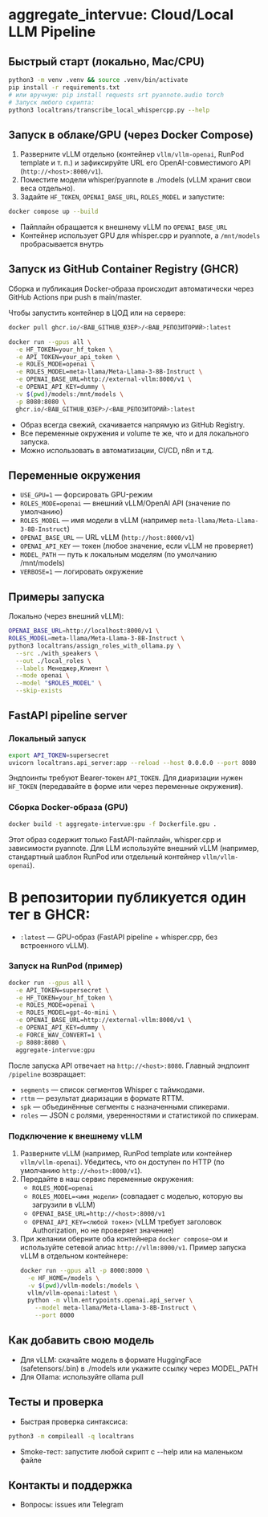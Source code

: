 # aggregate_intervue: Cloud/Local LLM Pipeline

## Быстрый старт (локально, Mac/CPU)

```bash
python3 -m venv .venv && source .venv/bin/activate
pip install -r requirements.txt
# или вручную: pip install requests srt pyannote.audio torch
# Запуск любого скрипта:
python3 localtrans/transcribe_local_whispercpp.py --help
```

## Запуск в облаке/GPU (через Docker Compose)

1. Разверните vLLM отдельно (контейнер `vllm/vllm-openai`, RunPod template и т. п.) и зафиксируйте URL его OpenAI-совместимого API (`http://<host>:8000/v1`).
2. Поместите модели whisper/pyannote в ./models (vLLM хранит свои веса отдельно).
3. Задайте `HF_TOKEN`, `OPENAI_BASE_URL`, `ROLES_MODEL` и запустите:

```bash
docker compose up --build
```

- Пайплайн обращается к внешнему vLLM по `OPENAI_BASE_URL`
- Контейнер использует GPU для whisper.cpp и pyannote, а `/mnt/models` пробрасывается внутрь

## Запуск из GitHub Container Registry (GHCR)

Сборка и публикация Docker-образа происходит автоматически через GitHub Actions при push в main/master.

Чтобы запустить контейнер в ЦОД или на сервере:

```bash
docker pull ghcr.io/<ВАШ_GITHUB_ЮЗЕР>/<ВАШ_РЕПОЗИТОРИЙ>:latest

docker run --gpus all \
  -e HF_TOKEN=your_hf_token \
  -e API_TOKEN=your_api_token \
  -e ROLES_MODE=openai \
  -e ROLES_MODEL=meta-llama/Meta-Llama-3-8B-Instruct \
  -e OPENAI_BASE_URL=http://external-vllm:8000/v1 \
  -e OPENAI_API_KEY=dummy \
  -v $(pwd)/models:/mnt/models \
  -p 8080:8080 \
  ghcr.io/<ВАШ_GITHUB_ЮЗЕР>/<ВАШ_РЕПОЗИТОРИЙ>:latest
```

- Образ всегда свежий, скачивается напрямую из GitHub Registry.
- Все переменные окружения и volume те же, что и для локального запуска.
- Можно использовать в автоматизации, CI/CD, n8n и т.д.

## Переменные окружения
- `USE_GPU=1` — форсировать GPU-режим
- `ROLES_MODE=openai` — внешний vLLM/OpenAI API (значение по умолчанию)
- `ROLES_MODEL` — имя модели в vLLM (например `meta-llama/Meta-Llama-3-8B-Instruct`)
- `OPENAI_BASE_URL` — URL vLLM (`http://host:8000/v1`)
- `OPENAI_API_KEY` — токен (любое значение, если vLLM не проверяет)
- `MODEL_PATH` — путь к локальным моделям (по умолчанию /mnt/models)
- `VERBOSE=1` — логировать окружение

## Примеры запуска

Локально (через внешний vLLM):
```bash
OPENAI_BASE_URL=http://localhost:8000/v1 \
ROLES_MODEL=meta-llama/Meta-Llama-3-8B-Instruct \
python3 localtrans/assign_roles_with_ollama.py \
  --src ./with_speakers \
  --out ./local_roles \
  --labels Менеджер,Клиент \
  --mode openai \
  --model "$ROLES_MODEL" \
  --skip-exists
```

## FastAPI pipeline server

### Локальный запуск
```bash
export API_TOKEN=supersecret
uvicorn localtrans.api_server:app --reload --host 0.0.0.0 --port 8080
```
Эндпоинты требуют Bearer-токен `API_TOKEN`. Для диаризации нужен `HF_TOKEN` (передавайте в форме или через переменные окружения).

### Сборка Docker-образа (GPU)
```bash
docker build -t aggregate-intervue:gpu -f Dockerfile.gpu .
```
Этот образ содержит только FastAPI-пайплайн, whisper.cpp и зависимости pyannote. Для LLM используйте внешний vLLM (например, стандартный шаблон RunPod или отдельный контейнер `vllm/vllm-openai`).

# В репозитории публикуется один тег в GHCR:
- `:latest` — GPU-образ (FastAPI pipeline + whisper.cpp, без встроенного vLLM).

### Запуск на RunPod (пример)
```bash
docker run --gpus all \
  -e API_TOKEN=supersecret \
  -e HF_TOKEN=your_hf_token \
  -e ROLES_MODE=openai \
  -e ROLES_MODEL=gpt-4o-mini \
  -e OPENAI_BASE_URL=http://external-vllm:8000/v1 \
  -e OPENAI_API_KEY=dummy \
  -e FORCE_WAV_CONVERT=1 \
  -p 8080:8080 \
  aggregate-intervue:gpu
```

После запуска API отвечает на `http://<host>:8080`.
Главный эндпоинт `/pipeline` возвращает:

- `segments` — список сегментов Whisper с таймкодами.
- `rttm` — результат диаризации в формате RTTM.
- `spk` — объединённые сегменты с назначенными спикерами.
- `roles` — JSON с ролями, уверенностями и статистикой по спикерам.

### Подключение к внешнему vLLM

1. Разверните vLLM (например, RunPod template или контейнер `vllm/vllm-openai`). Убедитесь, что он доступен по HTTP (по умолчанию `http://<host>:8000/v1`).
2. Передайте в наш сервис переменные окружения:
   - `ROLES_MODE=openai`
   - `ROLES_MODEL=<имя_модели>` (совпадает с моделью, которую вы загрузили в vLLM)
   - `OPENAI_BASE_URL=http://<host>:8000/v1`
   - `OPENAI_API_KEY=<любой токен>` (vLLM требует заголовок Authorization, но не проверяет значение)
3. При желании оберните оба контейнера `docker compose`-ом и используйте сетевой алиас `http://vllm:8000/v1`.
   Пример запуска vLLM в отдельном контейнере:
   ```bash
   docker run --gpus all -p 8000:8000 \
     -e HF_HOME=/models \
     -v $(pwd)/vllm-models:/models \
     vllm/vllm-openai:latest \
     python -m vllm.entrypoints.openai.api_server \
       --model meta-llama/Meta-Llama-3-8B-Instruct \
       --port 8000
   ```

## Как добавить свою модель
- Для vLLM: скачайте модель в формате HuggingFace (safetensors/.bin) в ./models или укажите ссылку через MODEL_PATH
- Для Ollama: используйте ollama pull <model>

## Тесты и проверка
- Быстрая проверка синтаксиса:
```bash
python3 -m compileall -q localtrans
```
- Smoke-тест: запустите любой скрипт с --help или на маленьком файле

## Контакты и поддержка
- Вопросы: issues или Telegram
